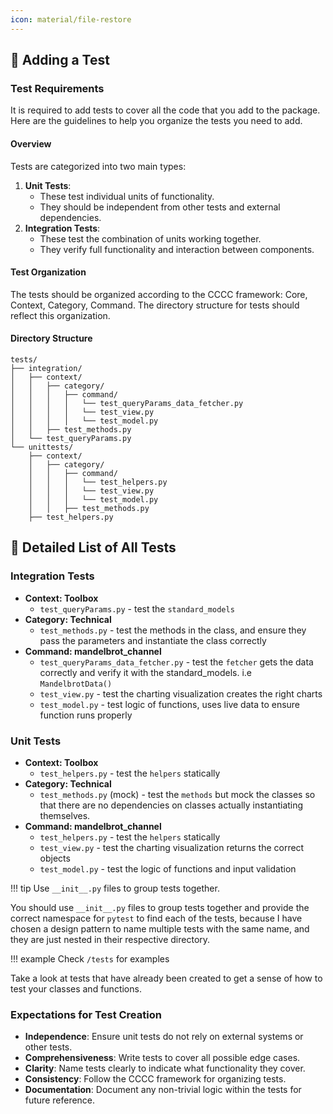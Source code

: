 ```yaml
---
icon: material/file-restore
---
```


## 🧪 Adding a Test

### Test Requirements
It is required to add tests to cover all the code that you add to the package. Here are the
guidelines to help you organize the tests you need to add.

#### Overview
Tests are categorized into two main types:
1. **Unit Tests**:
   - These test individual units of functionality.
   - They should be independent from other tests and external dependencies.
2. **Integration Tests**:
   - These test the combination of units working together.
   - They verify full functionality and interaction between components.

#### Test Organization
The tests should be organized according to the CCCC framework: Core, Context, Category, Command. The directory structure for tests should reflect this organization.

#### Directory Structure

```
tests/
├── integration/
│   ├── context/
│   │   ├── category/
│   │   │   ├── command/
│   │   │   │   └── test_queryParams_data_fetcher.py
│   │   │   │   └── test_view.py
│   │   │   │   └── test_model.py
│   │   ├── test_methods.py
│   └── test_queryParams.py
└── unittests/
    ├── context/
    │   ├── category/
    │   │   ├── command/
    │   │   │   └── test_helpers.py
    │   │   │   └── test_view.py
    │   │   │   └── test_model.py
    │   │   ├── test_methods.py
    ├── test_helpers.py
```

## 📝 Detailed List of All Tests
### Integration Tests
- **Context: Toolbox**
    - `test_queryParams.py` - test the `standard_models`
- **Category: Technical**
    - `test_methods.py` - test the methods in the class, and ensure they pass the parameters and instantiate the class correctly
- **Command: mandelbrot_channel**
    - `test_queryParams_data_fetcher.py` - test the `fetcher` gets the data correctly and verify it with the standard_models. i.e `MandelbrotData()`
    - `test_view.py` - test the charting visualization creates the right charts
    - `test_model.py` - test logic of functions, uses live data to ensure function runs properly
### Unit Tests
- **Context: Toolbox**
    - `test_helpers.py` - test the `helpers` statically
- **Category: Technical**
    - `test_methods.py` (mock) - test the `methods` but mock the classes so that there are no dependencies on classes actually instantiating themselves.
- **Command: mandelbrot_channel**
    - `test_helpers.py` - test the `helpers` statically
    - `test_view.py` - test the charting visualization returns the correct objects
    - `test_model.py` - test the logic of functions and input validation

!!! tip Use `__init__.py` files to group tests together.

You should use `__init__.py` files to group tests together and provide the correct namespace for `pytest` to find each of the tests, because I have chosen a design pattern to name multiple tests with the same name, and they are just nested in their respective directory.

!!! example Check `/tests` for examples

Take a look at tests that have already been created to get a sense of how to test your classes and functions.

### Expectations for Test Creation
- **Independence**: Ensure unit tests do not rely on external systems or other tests.
- **Comprehensiveness**: Write tests to cover all possible edge cases.
- **Clarity**: Name tests clearly to indicate what functionality they cover.
- **Consistency**: Follow the CCCC framework for organizing tests.
- **Documentation**: Document any non-trivial logic within the tests for future reference.


